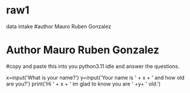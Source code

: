 # raw1
data intake 
#author Mauro Ruben Gonzalez

# Author Mauro Ruben Gonzalez

#copy and paste this into you python3.11 idle and answer the questions.

x=input('What is your name?')
y=input('Your name is ' + x + ' and how old are you?')
print('Hi ' + x + ' im glad to know you are ' +y+ ' old.')
